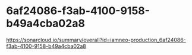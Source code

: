 # 6af24086-f3ab-4100-9158-b49a4cba02a8
https://sonarcloud.io/summary/overall?id=iamneo-production_6af24086-f3ab-4100-9158-b49a4cba02a8
